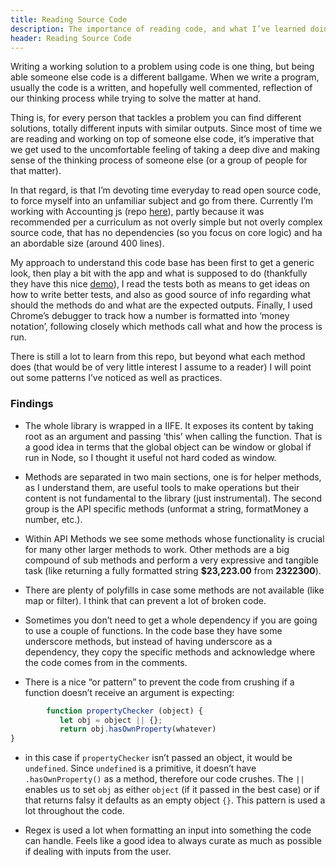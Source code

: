 ```yaml
---
title: Reading Source Code
description: The importance of reading code, and what I’ve learned doing so.
header: Reading Source Code
---
```


Writing a working solution to a problem using code is one thing, but being able someone else code is a different ballgame. When we write a program, usually the code is a written, and hopefully well commented, reflection of our thinking process while trying to solve the matter at hand.


Thing is, for every person that tackles a problem you can find different solutions, totally different inputs with similar outputs. Since most of time we are reading and working on top of someone else code, it’s imperative that we get used to the uncomfortable feeling of taking a deep dive and making sense of the thinking process of someone else (or a group of people for that matter).


In that regard, is that I’m devoting time everyday to read open source code, to force myself into an unfamiliar subject and go from there. Currently I’m working with Accounting js (repo [here](https://github.com/openexchangerates/accounting.js/)), partly because it was recommended per a curriculum as not overly simple but not overly complex source code, that has no dependencies (so you focus on core logic) and ha an abordable size (around 400 lines).


My approach to understand this code base has been first to get a generic look, then play a bit with the app and what is supposed to do (thankfully they have this nice [demo](http://openexchangerates.github.io/accounting.js/)), I read the tests both as means to get ideas on how to write better tests, and also as good source of info regarding what should the methods do and what are the expected outputs. Finally, I used Chrome’s debugger to track how a number is formatted into ‘money notation’, following closely which methods call what and how the process is run.


There is still a lot to learn from this repo, but beyond what each method does (that would be of very little interest I assume to a reader) I will point out some patterns I’ve noticed as well as practices.


### Findings


* The whole library is wrapped in a IIFE. It exposes its content by taking root as an argument and passing ‘this’ when calling the function. That is a good idea in terms that the global object can be window or global if run in Node, so I thought it useful not hard coded as window.


* Methods are separated in two main sections, one is for helper methods, as I understand them, are useful tools to make operations but their content is not fundamental to the library (just instrumental). The second group is the API specific methods (unformat a string, formatMoney a number, etc.).


* Within API Methods we see some methods whose functionality is crucial for many other larger methods to work. Other methods are a big compound of sub methods and perform a very expressive and tangible task (like returning a fully formatted string **$23,223.00** from **2322300**).


* There are plenty  of polyfills in case some methods are not available (like map or filter). I think that can prevent a lot of broken code.


* Sometimes you don’t need to get a whole dependency if you are going to use a couple of functions. In the code base they have some underscore methods, but instead of having underscore as a dependency, they copy the specific methods and acknowledge where the code comes from in the comments.


* There is a nice “or pattern” to prevent the code from crushing if a function doesn’t receive an argument is expecting:


```javascript
		function propertyChecker (object) {
		   let obj = object || {};
		   return obj.hasOwnProperty(whatever)
}
```


* in this case if `propertyChecker` isn’t  passed an object, it would be `undefined`. Since `undefined` is a primitive, it doesn’t have `.hasOwnProperty()` as a method, therefore our code crushes. The `||` enables us to set `obj` as either `object` (if it passed in the best case) or if that returns falsy it defaults as an empty object `{}`.
  This pattern is used a lot throughout the code.


* Regex is used a lot when formatting an input into something the code can handle. Feels like a good idea to always curate as much as possible if dealing with inputs from the user.
